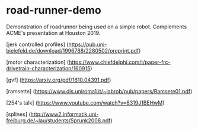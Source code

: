 # road-runner-demo
Demonstration of roadrunner being used on a simple robot. Complements ACME's presentation at Houston 2019.

[jerk controlled profiles] (https://pub.uni-bielefeld.de/download/1996788/2280502/preprint.pdf)

[motor characterization]  (https://www.chiefdelphi.com/t/paper-frc-drivetrain-characterization/160915)

[gvf] (https://arxiv.org/pdf/1610.04391.pdf)

[ramsette] (https://www.dis.uniroma1.it/~labrob/pub/papers/Ramsete01.pdf)

[254's talk] (https://www.youtube.com/watch?v=8319J1BEHwM)

[splines] (http://www2.informatik.uni-freiburg.de/~lau/students/Sprunk2008.pdf)
